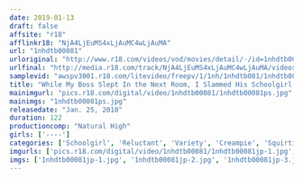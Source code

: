 ```yaml
---
date: 2019-01-13
draft: false
affsite: "r18"
afflinkr18: "NjA4LjEuMS4xLjAuMC4wLjAuMA"
url: "1nhdtb00081"
urloriginal: "http://www.r18.com/videos/vod/movies/detail/-/id=1nhdtb00081"
urlfinal: "http://media.r18.com/track/NjA4LjEuMS4xLjAuMC4wLjAuMA/videos/vod/movies/detail/-/id=1nhdtb00081"
samplevid: "awspv3001.r18.com/litevideo/freepv/1/1nh/1nhdtb081/1nhdtb081_dmb_w.mp4"
title: "While My Boss Slept In the Next Room, I Slammed His Schoolgirl Daughter Against The Wall And Pumped Her So Full Of Semen That Her Womb Was Flooded With My Creampie Cum"
mainimgurl: "pics.r18.com/digital/video/1nhdtb00081/1nhdtb00081ps.jpg"
mainimgs: "1nhdtb00081ps.jpg"
releasedate: "Jan. 25, 2018"
duration: 122
productioncomp: "Natural High"
girls: ['----']
categories: ['Schoolgirl', 'Reluctant', 'Variety', 'Creampie', 'Squirting', 'Deep Throat', 'Hi-Def']
imgurls: ['pics.r18.com/digital/video/1nhdtb00081/1nhdtb00081jp-1.jpg', 'pics.r18.com/digital/video/1nhdtb00081/1nhdtb00081jp-2.jpg', 'pics.r18.com/digital/video/1nhdtb00081/1nhdtb00081jp-3.jpg', 'pics.r18.com/digital/video/1nhdtb00081/1nhdtb00081jp-4.jpg', 'pics.r18.com/digital/video/1nhdtb00081/1nhdtb00081jp-5.jpg', 'pics.r18.com/digital/video/1nhdtb00081/1nhdtb00081jp-6.jpg', 'pics.r18.com/digital/video/1nhdtb00081/1nhdtb00081jp-7.jpg', 'pics.r18.com/digital/video/1nhdtb00081/1nhdtb00081jp-8.jpg', 'pics.r18.com/digital/video/1nhdtb00081/1nhdtb00081jp-9.jpg', 'pics.r18.com/digital/video/1nhdtb00081/1nhdtb00081jp-10.jpg', 'pics.r18.com/digital/video/1nhdtb00081/1nhdtb00081jp-11.jpg', 'pics.r18.com/digital/video/1nhdtb00081/1nhdtb00081jp-12.jpg', 'pics.r18.com/digital/video/1nhdtb00081/1nhdtb00081jp-13.jpg', 'pics.r18.com/digital/video/1nhdtb00081/1nhdtb00081jp-14.jpg', 'pics.r18.com/digital/video/1nhdtb00081/1nhdtb00081jp-15.jpg', 'pics.r18.com/digital/video/1nhdtb00081/1nhdtb00081jp-16.jpg', 'pics.r18.com/digital/video/1nhdtb00081/1nhdtb00081jp-17.jpg', 'pics.r18.com/digital/video/1nhdtb00081/1nhdtb00081jp-18.jpg', 'pics.r18.com/digital/video/1nhdtb00081/1nhdtb00081jp-19.jpg', 'pics.r18.com/digital/video/1nhdtb00081/1nhdtb00081jp-20.jpg']
imgs: ['1nhdtb00081jp-1.jpg', '1nhdtb00081jp-2.jpg', '1nhdtb00081jp-3.jpg', '1nhdtb00081jp-4.jpg', '1nhdtb00081jp-5.jpg', '1nhdtb00081jp-6.jpg', '1nhdtb00081jp-7.jpg', '1nhdtb00081jp-8.jpg', '1nhdtb00081jp-9.jpg', '1nhdtb00081jp-10.jpg', '1nhdtb00081jp-11.jpg', '1nhdtb00081jp-12.jpg', '1nhdtb00081jp-13.jpg', '1nhdtb00081jp-14.jpg', '1nhdtb00081jp-15.jpg', '1nhdtb00081jp-16.jpg', '1nhdtb00081jp-17.jpg', '1nhdtb00081jp-18.jpg', '1nhdtb00081jp-19.jpg', '1nhdtb00081jp-20.jpg']
---
```

